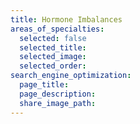 ```yaml
---
title: Hormone Imbalances
areas_of_specialties:
  selected: false
  selected_title:
  selected_image:
  selected_order:
search_engine_optimization:
  page_title:
  page_description:
  share_image_path:
---
```

